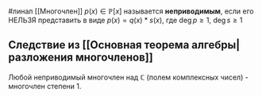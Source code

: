 #линал 
[[Многочлен]] $p(x) \in \mathbb{P}[x]$ называется **неприводимым**, если его НЕЛЬЗЯ представить в виде $p(x) = q(x) * s(x)$, где $\deg p \geq 1, \ \deg s \geq 1$

## Следствие из [[Основная теорема алгебры|разложения многочленов]]
Любой неприводимый многочлен над $\mathbb{C}$ (полем комплексных чисел) - многочлен степени 1.